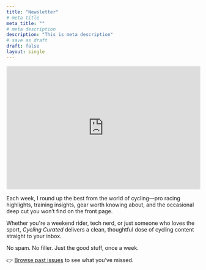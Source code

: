 ```yaml
---
title: "Newsletter"
# meta title
meta_title: ""
# meta description
description: "This is meta description"
# save as draft
draft: false
layout: single
---
```


<iframe src="https://embeds.beehiiv.com/f7cbd0e6-4785-4c4a-96a6-5f9aba43b8da" data-test-id="beehiiv-embed" width="100%" height="320" frameborder="0" scrolling="no" style="border-radius: 4px; border: 2px solid #e5e7eb; margin: 0; background-color: transparent;"></iframe>

Each week, I round up the best from the world of cycling—pro racing highlights, training insights, gear worth knowing about, and the occasional deep cut you won’t find on the front page.  

Whether you're a weekend rider, tech nerd, or just someone who loves the sport, *Cycling Curated* delivers a clean, thoughtful dose of cycling content straight to your inbox.

No spam. No filler. Just the good stuff, once a week.

👉 [Browse past issues](https://newsletter.cyclingcurated.com/) to see what you’ve missed.
